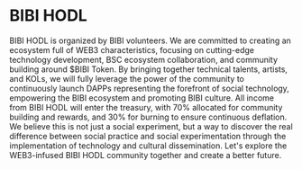 # BIBI HODL

BIBI HODL is organized by BIBI volunteers. We are committed to creating an ecosystem full of WEB3 characteristics, focusing on cutting-edge technology development, BSC ecosystem collaboration, and community building around $BIBI Token.
By bringing together technical talents, artists, and KOLs, we will fully leverage the power of the community to continuously launch DAPPs representing the forefront of social technology, empowering the BIBI ecosystem and promoting BIBI culture.
All income from BIBI HODL will enter the treasury, with 70% allocated for community building and rewards, and 30% for burning to ensure continuous deflation. We believe this is not just a social experiment, but a way to discover the real difference between social practice and social experimentation through the implementation of technology and cultural dissemination.
Let's explore the WEB3-infused BIBI HODL community together and create a better future.
